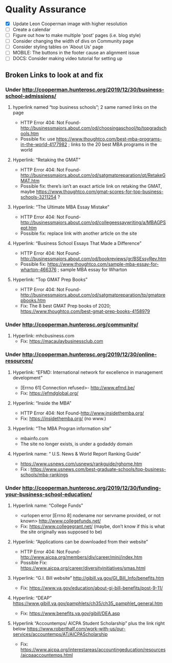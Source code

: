 # Quality Assurance

- [x] Update Leon Cooperman image with higher resolution
- [ ] Create a calendar
- [ ] Figure out how to make multiple 'post' pages (i.e. blog style)
- [ ] Consider changing the width of divs on Community page
- [ ] Consider styling tables on 'About Us' page
- [ ] MOBILE: The buttons in the footer cause an alignment issue
- [ ] DOCS: Consider making video tutorial for setting up

## Broken Links to look at and fix

### Under http://cooperman.hunterosc.org/2019/12/30/business-school-admissions/
1. hyperlink named “top business schools”; 2 same named links on the page
	- HTTP Error 404: Not Found-http://businessmajors.about.com/od/choosingaschool/tp/topgradschools.htm
	- Possible fix: use https://www.thoughtco.com/best-mba-programs-in-the-world-4177982 ; links to the 20 best MBA programs in the world


2. Hyperlink: “Retaking the GMAT”
	- HTTP Error 404: Not Found-http://businessmajors.about.com/od/satgmatpreparation/qt/RetakeGMAT.htm
	- Possible fix: there’s isn’t an exact article link on retaking the GMAT, maybe
https://www.thoughtco.com/gmat-scores-for-top-business-schools-3211254 ?


3. Hyperlink: “The Ultimate MBA Essay Mistake”
	- HTTP Error 404: Not Found-http://businessmajors.about.com/od/collegeessaywriting/a/MBAGPSept.htm
	- Possible fix: replace link with another article on the site


4. Hyperlink: “Business School Essays That Made a Difference”
	- HTTP Error 404: Not Found-http://businessmajors.about.com/od/bookreviews/gr/BSEssyRev.htm
	- Possible fix: https://www.thoughtco.com/sample-mba-essay-for-wharton-466376 ; sample MBA essay for Wharton

5. Hyperlink: “Top GMAT Prep Books”
	- HTTP Error 404: Not Found-http://businessmajors.about.com/od/satgmatpreparation/tp/gmatprepbooks.htm
	- Fix: The 8 best GMAT Prep books of 2020; https://www.thoughtco.com/best-gmat-prep-books-4158979



### Under http://cooperman.hunterosc.org/community/

1. Hyperlink: mhcbusiness.com
	- Fix: https://macaulaybusinessclub.com


### Under http://cooperman.hunterosc.org/2019/12/30/online-resources/
	
1. Hyperlink: “EFMD: International network for excellence in management development”
	- [Errno 61] Connection refused>- http://www.efmd.be/
	- Fix: https://efmdglobal.org/


2. Hyperlink: “Inside the MBA”
	- HTTP Error 404: Not Found-http://www.insidethemba.org/
	- Fix: https://insidethemba.org/ (no www.)


3. Hyperlink: “The MBA Progran information site”
	- mbainfo.com
	- The site no longer exists, is under a godaddy domain


4. Hyperlink name: “ U.S. News & World Report Ranking Guide”
	- https://www.usnews.com/usnews/rankguide/rghome.htm
	- Fix : https://www.usnews.com/best-graduate-schools/top-business-schools/mba-rankings



### Under http://cooperman.hunterosc.org/2019/12/30/funding-your-business-school-education/

1. Hyperlink name: “College Funds”
	- <urlopen error [Errno 8] nodename nor servname provided, or not known>
	http://www.collegefunds.net/
	- Fix: https://www.collegegrant.net/ (maybe, don’t know if this is what the site originally was supposed to be)


2. Hyperlink: “Applications can be downloaded from their website”
	- HTTP Error 404: Not Found-http://www.aicpa.org/members/div/career/mini/index.htm
	- Possible Fix: https://www.aicpa.org/career/diversityinitiatives/smas.html


3. Hyperlink: “G.I. Bill website” http://gibill.va.gov/GI_Bill_Info/benefits.htm
	- Fix: https://www.va.gov/education/about-gi-bill-benefits/post-9-11/


4. Hyperlink: “DEAP” https://www.gibill.va.gov/pamphlets/ch35/ch35_pamphlet_general.htm
	- Fix: https://www.benefits.va.gov/gibill/DEA.asp


5. Hyperlink “Accountemps/ AICPA Student Scholarship” plus the link right below https://www.roberthalf.com/work-with-us/our-services/accountemps/AT/AICPAScholarship
	- Fix: https://www.aicpa.org/interestareas/accountingeducation/resources/aicpaaccountemps.html
